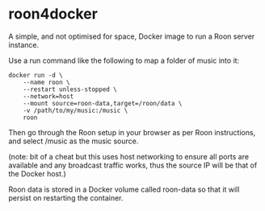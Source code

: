 # roon4docker

A simple, and not optimised for space, Docker image to run a Roon server instance.

Use a run command like the following to map a folder of music into it:

```shell
docker run -d \
    --name roon \
    --restart unless-stopped \
    --network=host
    --mount source=roon-data,target=/roon/data \
    -v /path/to/my/music:/music \
    roon
````
    
Then go through the Roon setup in your browser as per Roon instructions, and select /music as the music source.

(note: bit of a cheat but this uses host networking to ensure all ports are available and any broadcast traffic works, thus the source IP will be that of the Docker host.)

Roon data is stored in a Docker volume called roon-data so that it will persist on restarting the container.

